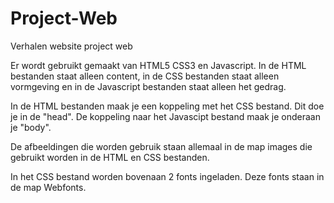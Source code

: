 # Project-Web
Verhalen website project web

Er wordt gebruikt gemaakt van HTML5 CSS3 en Javascript. 
In de HTML bestanden staat alleen content, in de CSS bestanden staat alleen vormgeving en in de Javascript bestanden staat alleen het gedrag.

In de HTML bestanden maak je een koppeling met het CSS bestand. Dit doe je in de "head". De koppeling naar het Javascipt bestand maak je onderaan je "body".

De afbeeldingen die worden gebruik staan allemaal in de map images die gebruikt worden in de HTML en CSS bestanden. 

In het CSS bestand worden bovenaan 2 fonts ingeladen. Deze fonts staan in de map Webfonts.
